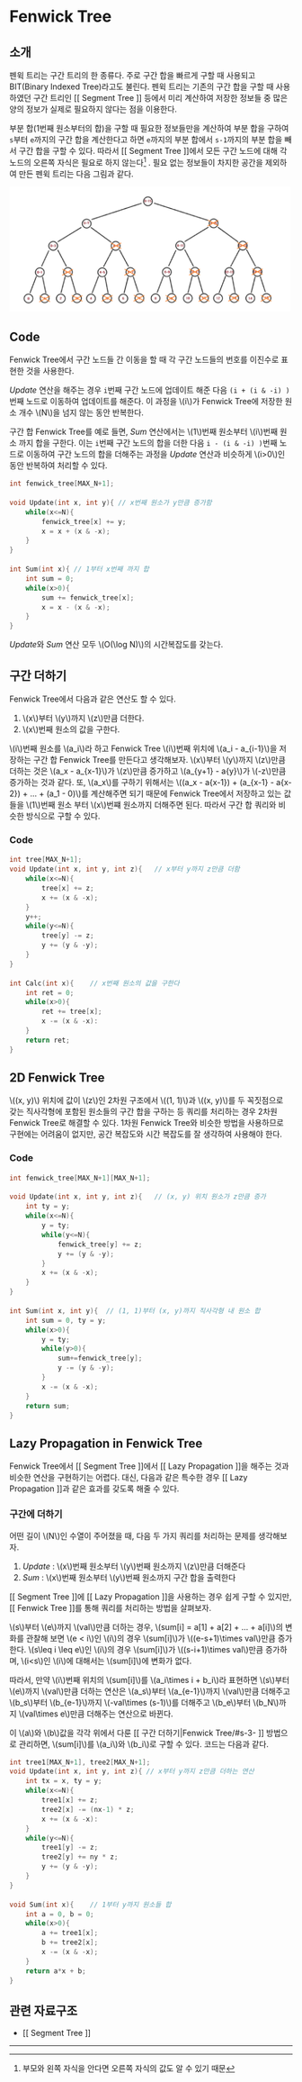 
# Fenwick Tree

## 소개

펜윅 트리는 구간 트리의 한 종류다. 주로 구간 합을 빠르게 구할 때 사용되고 BIT(Binary Indexed Tree)라고도 불린다. 펜윅 트리는 기존의 구간 합을 구할 때 사용하였던 구간 트리인 [[ Segment Tree ]] 등에서 미리 계산하여 저장한 정보들 중 많은 양의 정보가 실제로 필요하지 않다는 점을 이용한다. 

부분 합(1번째 원소부터의 합)을 구할 때 필요한 정보들만을 계산하여 부분 합을 구하여 `s`부터 `e`까지의 구간 합을 계산한다고 하면 `e`까지의 부분 합에서 `s-1`까지의 부분 합을 빼서 구간 합을 구할 수 있다. 따라서 [[ Segment Tree ]]에서 모든 구간 노드에 대해 각 노드의 오른쪽 자식은 필요로 하지 않는다[^1] . 필요 없는 정보들이 차지한 공간을 제외하여 만든 펜윅 트리는 다음 그림과 같다.

<?xml version="1.0" encoding="UTF-8"?> <img src="./pic/fenwick-tree1.png" width = 500 >

## Code
Fenwick Tree에서 구간 노드들 간 이동을 할 때 각 구간 노드들의 번호를 이진수로 표현한 것을 사용한다. 

*Update* 연산을 해주는 경우 `i`번째 구간 노드에 업데이트 해준 다음 `(i + (i & -i) )`번째 노드로 이동하여 업데이트를 해준다. 이 과정을 \\(i\\)가 Fenwick Tree에 저장한 원소 개수 \\(N\\)을 넘지 않는 동안 반복한다. 

구간 합 Fenwick Tree를 예로 들면, *Sum* 연산에서는 \\(1\\)번째 원소부터 \\(i\\)번째 원소 까지 합을 구한다. 이는 `i`번째 구간 노드의 합을 더한 다음 `i - (i & -i) )`번째 노드로 이동하여 구간 노드의 합을 더해주는 과정을 *Update* 연산과 비슷하게 \\(i>0\\)인 동안 반복하여 처리할 수 있다.


``` c++
int fenwick_tree[MAX_N+1];

void Update(int x, int y){ // x번째 원소가 y만큼 증가함
	while(x<=N){
		fenwick_tree[x] += y;
		x = x + (x & -x);
	}
}

int Sum(int x){	// 1부터 x번째 까지 합
	int sum = 0;
	while(x>0){	
		sum += fenwick_tree[x];
		x = x - (x & -x);
	}
}
```

*Update*와 *Sum* 연산 모두 \\(O(\log N)\\)의 시간복잡도를 갖는다.

## 구간 더하기
Fenwick Tree에서 다음과 같은 연산도 할 수 있다.

1. \\(x\\)부터 \\(y\\)까지 \\(z\\)만큼 더한다.
2. \\(x\\)번째 원소의 값을 구한다.

\\(i\\)번째 원소를 \\(a_i\\)라 하고 Fenwick Tree \\(i\\)번째 위치에 \\(a_i - a_{i-1}\\)을 저장하는 구간 합 Fenwick Tree를 만든다고 생각해보자. \\(x\\)부터 \\(y\\)까지 \\(z\\)만큼 더하는 것은 \\(a_x - a_{x-1}\\)가 \\(z\\)만큼 증가하고 \\(a_{y+1} - a{y}\\)가 \\(-z\\)만큼 증가하는 것과 같다. 또, \\(a_x\\)를 구하기 위해서는 \\((a_x - a{x-1}) + (a_{x-1} - a{x-2}) + ... + (a_1 - 0)\\)를 계산해주면 되기 때문에 Fenwick Tree에서 저장하고 있는 값들을 \\(1\\)번째 원소 부터 \\(x\\)번쨰 원소까지 더해주면 된다. 따라서 구간 합 쿼리와 비슷한 방식으로 구할 수 있다.

### Code
``` c++
int tree[MAX_N+1];
void Update(int x, int y, int z){	// x부터 y까지 z만큼 더함
	while(x<=N){
		tree[x] += z;
		x += (x & -x);
	}
	y++;
	while(y<=N){
		tree[y] -= z;
		y += (y & -y);
	}
}

int Calc(int x){	// x번째 원소의 값을 구한다
	int ret = 0;
	while(x>0){
		ret += tree[x];
		x -= (x & -x):
	}
	return ret;
}
```

## 2D Fenwick Tree
\\((x, y)\\) 위치에 값이 \\(z\\)인 2차원 구조에서 \\((1, 1)\\)과 \\((x, y)\\)를 두 꼭짓점으로 갖는 직사각형에 포함된 원소들의 구간 합을 구하는 등 쿼리를 처리하는 경우 2차원 Fenwick Tree로 해결할 수 있다. 1차원 Fenwick Tree와 비슷한 방법을 사용하므로 구현에는 어려움이 없지만, 공간 복잡도와 시간 복잡도를 잘 생각하여 사용해야 한다.

### Code
``` c++
int fenwick_tree[MAX_N+1][MAX_N+1];

void Update(int x, int y, int z){	// (x, y) 위치 원소가 z만큼 증가
	int ty = y;
	while(x<=N){
		y = ty;
		while(y<=N){
			fenwick_tree[y] += z;
			y += (y & -y);
		}
		x += (x & -x);
	}	
}

int Sum(int x, int y){	// (1, 1)부터 (x, y)까지 직사각형 내 원소 합
	int sum = 0, ty = y;
	while(x>0){
		y = ty;
		while(y>0){
			sum+=fenwick_tree[y];
			y -= (y & -y);
		}
		x -= (x & -x);
	}
	return sum;
}
```

## Lazy Propagation in Fenwick Tree
Fenwick Tree에서 [[ Segment Tree ]]에서 [[ Lazy Propagation ]]을 해주는 것과 비슷한 연산을 구현하기는 어렵다. 대신, 다음과 같은 특수한 경우 [[ Lazy Propagation ]]과 같은 효과를 갖도록 해줄 수 있다.

### 구간에 더하기
어떤 길이 \\(N\\)인 수열이 주어졌을 때, 다음 두 가지 쿼리를 처리하는 문제를 생각해보자.

1. *Update* : \\(x\\)번째 원소부터 \\(y\\)번째 원소까지 \\(z\\)만큼 더해준다
2. *Sum* : \\(x\\)번째 원소부터 \\(y\\)번째 원소까지 구간 합을 출력한다

[[ Segment Tree ]]에 [[ Lazy Propagation ]]을 사용하는 경우 쉽게 구할 수 있지만, [[ Fenwick Tree ]]를 통해 쿼리를 처리하는 방법을 살펴보자. 

\\(s\\)부터 \\(e\\)까지 \\(val\\)만큼 더하는 경우, \\(sum[i] = a[1] + a[2] + ... + a[i]\\)의 변화를 관찰해 보면 \\(e < i\\)인 \\(i\\)의 경우 \\(sum[i]\\)가 \\((e-s+1)\times val\\)만큼 증가한다. \\(s\leq i \leq e\\)인 \\(i\\)의 경우 \\(sum[i]\\)가 \\((s-i+1)\times val\\)만큼 증가하며, \\(i<s\\)인 \\(i\\)에 대해서는 \\(sum[i]\\)에 변화가 없다.

따라서, 만약 \\(i\\)번째 위치의 \\(sum[i]\\)를 \\(a_i\times i + b_i\\)라 표현하면 \\(s\\)부터 \\(e\\)까지 \\(val\\)만큼 더하는 연산은 \\(a_s\\)부터 \\(a_{e-1}\\)까지 \\(val\\)만큼 더해주고 \\(b_s\\)부터 \\(b_{e-1}\\)까지 \\(-val\times (s-1)\\)를 더해주고 \\(b_e\\)부터 \\(b_N\\)까지 \\(val\times e\\)만큼 더해주는 연산으로 바뀐다.

이 \\(a\\)와 \\(b\\)값을 각각 위에서 다룬 [[ 구간 더하기|Fenwick Tree/#s-3- ]] 방법으로 관리하면, \\(sum[i]\\)를 \\(a_i\\)와 \\(b_i\\)로 구할 수 있다. 코드는 다음과 같다.

``` c++
int tree1[MAX_N+1], tree2[MAX_N+1];
void Update(int x, int y, int z){ // x부터 y까지 z만큼 더하는 연산 
	int tx = x, ty = y;
	while(x<=N){
		tree1[x] += z;
		tree2[x] -= (nx-1) * z;
		x += (x & -x):
	}
	while(y<=N){
		tree1[y] -= z;
		tree2[y] += ny * z;
		y += (y & -y);
	}
}

void Sum(int x){	// 1부터 y까지 원소들 합
	int a = 0, b = 0;
	while(x>0){
		a += tree1[x];
		b += tree2[x];
		x -= (x & -x);
	}
	return a*x + b;
}
```


## 관련 자료구조
* [[ Segment Tree ]]

---
[^1]: 부모와 왼쪽 자식을 안다면 오른쪽 자식의 값도 알 수 있기 때문
